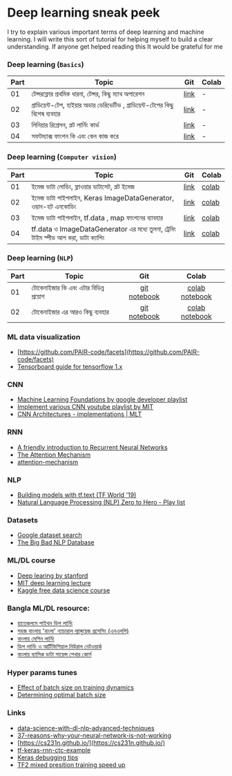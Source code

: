 # Deep learning sneak peek
I try to explain various important terms of deep learning and machine learning. 
I will write this sort of tutorial for helping myself to build a clear understanding. 
If anyone get helped reading this It would be grateful for me

### Deep learning (`Basics`)
|Part|                             Topic                            | Git |  Colab |
|--- |--------------------------------------------------------------|---- |--------|
|01| টেন্সরফ্লোর প্রথমিক ধারনা, টেন্সর, কিছু ম্যাথ অপারেশন  | [link](https://bit.ly/2zJXB8c) |-|
|02| গ্রাডিয়েন্ট-টেপ, হাইয়ার অডার ডেরিভেটিভ , গ্রাডিয়েন্ট-টেপের কিছু বিশেষ ব্যবহার | [link](https://bit.ly/2TbzuWX) |-|
|03| লিনিয়ার রিগ্রেসন, প্লট লার্নিং কার্ভ | [link](https://bit.ly/3e12SXX) |-|
|04| সফটম্যাক্স ফাংশন কি এবং কেন কাজ করে | [link](https://bit.ly/3i3YwBU) | - |

### Deep learning (`Computer vision`)
|Part|                             Topic                            | Git |  Colab |
|--- |--------------------------------------------------------------|---- |--------|
|01| ইমেজ ডাটা লোডিং, ফ্লাওয়ার ডাটাসেট, প্লট ইমেজ | [link](https://bit.ly/2Zg5UDA) | [colab](https://bit.ly/2WEzPUe)|
|02| ইমেজ ডাটা পাইপলাইন, Keras ImageDataGenerator, ওয়ান-হট এনকোডিং|[link](https://bit.ly/2Xbf95n)|[colab](https://bit.ly/2ygaeHO)|
|03| ইমেজ ডাটা পাইপলাইন, tf.data , map ফাংশনের ব্যাবহার| [link](https://bit.ly/2yYIIz1) | [colab](https://bit.ly/2AF3zYy) | 
|04|tf.data ও ImageDataGenerator এর মধ্যে তুলনা, ট্রেনিং টাইম স্পীড আপ করা, ডাটা ক্যাশিং|[link](https://bit.ly/2yYIYht)|[colab](https://bit.ly/2ZqZzW3)

### Deep learning (`NLP`)
|Part|                             Topic                            |Git   |Colab    |
|--- |--------------------------------------------------------------|:----:|:--------:|
|01|টোকেনাইজার কি এবং এটার বিভিন্ন প্রয়োগ | [git notebook](https://bit.ly/37ZfQUc) |[colab notebook](https://bit.ly/31bh51g) |
|02|টোকেনাইজার এর আরও কিছু ব্যবহার | [git notebook](https://bit.ly/2YwK79J) |[colab notebook](https://bit.ly/3exnsjn) |

### ML data visualization
- [https://github.com/PAIR-code/facets](https://github.com/PAIR-code/facets)
- [Tensorboard guide for tensorflow 1.x](https://medium.com/analytics-vidhya/basics-of-using-tensorboard-in-tensorflow-1-2-b715b068ac5a)

### CNN
- [Machine Learning Foundations by google developer playlist](https://www.youtube.com/playlist?list=PLOU2XLYxmsII9mzQ-Xxug4l2o04JBrkLV)
- [Implement various CNN youtube playlist by MIT](https://t.co/RIbME80e06?amp=1)
- [CNN Architectures - implementations | MLT](https://github.com/Machine-Learning-Tokyo/CNN-Architectures/tree/master/Implementations)

### RNN
- [A friendly introduction to Recurrent Neural Networks](https://youtu.be/UNmqTiOnRfg)
- [The Attention Mechanism](https://github.com/spro/practical-pytorch/blob/master/seq2seq-translation/seq2seq-translation.ipynb)
- [attention-mechanism](https://blog.floydhub.com/attention-mechanism/)

### NLP
- [Building models with tf.text (TF World '19)](https://youtu.be/iu_OSAg5slY)
- [Natural Language Processing (NLP) Zero to Hero - Play list](https://goo.gle/nlp-z2h)

### Datasets
- [Google dataset search](https://datasetsearch.research.google.com/)
- [The Big Bad NLP Database](https://datasets.quantumstat.com/)

### ML/DL course
- [Deep learing by stanford](https://stanford.edu/~shervine/teaching/cs-230/)
- [MIT deep learning lecture](http://introtodeeplearning.com/)
- [Kaggle free data science course](https://www.kaggle.com/learn/overview)

### Bangla ML/DL resource:
- [হাতেকলমে পাইথন ডিপ লার্নিং](https://github.com/raqueeb)
- [সহজ বাংলায় 'বাংলা' ন্যাচারাল ল্যাঙ্গুয়েজ প্রসেসিং (এনএলপি)](https://github.com/raqueeb/nlp_bangla)
- [বাংলায় মেশিন লার্নিং](https://ml.howtocode.com.bd/)
- [ডিপ লার্নিং ও আর্টিফিশিয়াল নিউরাল নেটওয়ার্ক](https://dl.howtocode.com.bd/)
- [বাংলায় ব্যাসিক ডাটা সায়েন্স শেখার কোর্স](https://ds.howtocode.com.bd/)

### Hyper params tunes
- [Effect of batch size on training dynamics](https://medium.com/mini-distill/effect-of-batch-size-on-training-dynamics-21c14f7a716e)
- [Determining optimal batch size](https://towardsdatascience.com/how-to-break-gpu-memory-boundaries-even-with-large-batch-sizes-7a9c27a400ce)

### Links
- [data-science-with-dl-nlp-advanced-techniques](https://www.kaggle.com/vbmokin/data-science-with-dl-nlp-advanced-techniques)
- [37-reasons-why-your-neural-network-is-not-working](https://blog.slavv.com/37-reasons-why-your-neural-network-is-not-working-4020854bd607)
- [https://cs231n.github.io/](https://cs231n.github.io/)
- [tf-keras-rnn-ctc-example](https://chadrick-kwag.net/tf-keras-rnn-ctc-example/)
- [Keras debugging tips](https://keras.io/examples/keras_recipes/debugging_tips/)
- [TF2 mixed presition training speed up](https://github.com/sayakpaul/Mixed-Precision-Training-in-tf.keras-2.0/tree/master/With_Policy)

